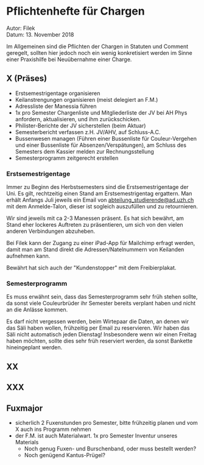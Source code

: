 # Pflichtenhefte für Chargen

Autor: Filek  
Datum: 13. November 2018

Im Allgemeinen sind die Pflichten der Chargen in Statuten und Comment geregelt, sollten hier jedoch noch ein wenig konkretisiert werden im Sinne einer Praxishilfe bei Neuübernahme einer Charge.

## X (Präses)

- Erstsemestrigentage organisieren
- Keilanstrengungen organisieren (meist delegiert an F.M.)
- Adressliste der Manessia führen
- 1x pro Semester Chargenliste und Mitgliederliste der JV bei AH Phys anfordern, aktualisieren, und ihm zurückschicken.
- Philister-Berichte der JV sicherstellen (beim Aktuar)
- Semesterbericht verfassen z.H. JV/AHV, auf Schluss-A.C.
- Bussenwesen managen (Führen einer Bussenliste für Couleur-Vergehen und einer Bussenliste für Absenzen/Verspätungen), am Schluss des Semesters dem Kassier melden zur Rechnungsstellung
- Semesterprogramm zeitgerecht erstellen

### Erstsemestrigentage

Immer zu Beginn des Herbstsemesters sind die Erstsemestrigentage der Uni. Es gilt, rechtzeitig einen Stand am Erstsemestrigentag ergattern. Man erhält Anfangs Juli jeweils ein Email von abteilung_studierende@ad.uzh.ch mit dem Anmelde-Talon, dieser ist sogleich auszufüllen und zu retournieren.

Wir sind jeweils mit ca 2-3 Manessen präsent. Es hat sich bewährt, am Stand eher lockeres Auftreten zu präsentieren, um sich von den vielen anderen Verbindungen abzuheben.

Bei Filek kann der Zugang zu einer iPad-App für Mailchimp erfragt werden, damit man am Stand direkt die Adressen/Natelnummern von Keilanden aufnehmen kann.

Bewährt hat sich auch der "Kundenstopper" mit dem Freibierplakat.

### Semesterprogramm

Es muss erwähnt sein, dass das Semesterprogramm sehr früh stehen sollte, da sonst viele Couleurbrüder ihr Semester bereits verplant haben und nicht an die Anlässe kommen.

Es darf nicht vergessen werden, beim Wirtepaar die Daten, an denen wir das Säli haben wollen, frühzeitig per Email zu reservieren. Wir haben das Säli nicht automatisch jeden Dienstag! Insbesondere wenn wir einen Freitag haben möchten, sollte dies sehr früh reserviert werden, da sonst Bankette hineingeplant werden.

## XX

## XXX

## Fuxmajor

- sicherlich 2 Fuxenstunden pro Semester, bitte frühzeitig planen und vom X auch ins Programm nehmen
- der F.M. ist auch Materialwart. 1x pro Semester Inventur unseres Materials
    - Noch genug Fuxen- und Burschenband, oder muss bestellt werden?
    - Noch genügend Kantus-Prügel?


